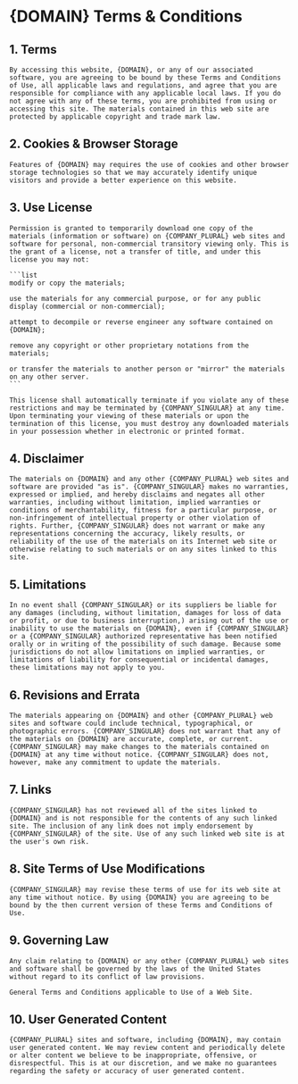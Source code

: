 # {DOMAIN} Terms & Conditions

## 1. Terms

```section
By accessing this website, {DOMAIN}, or any of our associated software, you are agreeing to be bound by these Terms and Conditions of Use, all applicable laws and regulations, and agree that you are responsible for compliance with any applicable local laws. If you do not agree with any of these terms, you are prohibited from using or accessing this site. The materials contained in this web site are protected by applicable copyright and trade mark law.
```

## 2. Cookies & Browser Storage

```section
Features of {DOMAIN} may requires the use of cookies and other browser storage technologies so that we may accurately identify unique visitors and provide a better experience on this website.
```

## 3. Use License

````section
Permission is granted to temporarily download one copy of the materials (information or software) on {COMPANY_PLURAL} web sites and software for personal, non-commercial transitory viewing only. This is the grant of a license, not a transfer of title, and under this license you may not:

```list
modify or copy the materials;

use the materials for any commercial purpose, or for any public display (commercial or non-commercial);

attempt to decompile or reverse engineer any software contained on {DOMAIN};

remove any copyright or other proprietary notations from the materials;

or transfer the materials to another person or "mirror" the materials on any other server.
```

This license shall automatically terminate if you violate any of these restrictions and may be terminated by {COMPANY_SINGULAR} at any time. Upon terminating your viewing of these materials or upon the termination of this license, you must destroy any downloaded materials in your possession whether in electronic or printed format.
````

## 4. Disclaimer

```section
The materials on {DOMAIN} and any other {COMPANY_PLURAL} web sites and software are provided "as is". {COMPANY_SINGULAR} makes no warranties, expressed or implied, and hereby disclaims and negates all other warranties, including without limitation, implied warranties or conditions of merchantability, fitness for a particular purpose, or non-infringement of intellectual property or other violation of rights. Further, {COMPANY_SINGULAR} does not warrant or make any representations concerning the accuracy, likely results, or reliability of the use of the materials on its Internet web site or otherwise relating to such materials or on any sites linked to this site.
```

## 5. Limitations

```section
In no event shall {COMPANY_SINGULAR} or its suppliers be liable for any damages (including, without limitation, damages for loss of data or profit, or due to business interruption,) arising out of the use or inability to use the materials on {DOMAIN}, even if {COMPANY_SINGULAR} or a {COMPANY_SINGULAR} authorized representative has been notified orally or in writing of the possibility of such damage. Because some jurisdictions do not allow limitations on implied warranties, or limitations of liability for consequential or incidental damages, these limitations may not apply to you.
```

## 6. Revisions and Errata

```section
The materials appearing on {DOMAIN} and other {COMPANY_PLURAL} web sites and software could include technical, typographical, or photographic errors. {COMPANY_SINGULAR} does not warrant that any of the materials on {DOMAIN} are accurate, complete, or current. {COMPANY_SINGULAR} may make changes to the materials contained on {DOMAIN} at any time without notice. {COMPANY_SINGULAR} does not, however, make any commitment to update the materials.
```

## 7. Links

```section
{COMPANY_SINGULAR} has not reviewed all of the sites linked to {DOMAIN} and is not responsible for the contents of any such linked site. The inclusion of any link does not imply endorsement by {COMPANY_SINGULAR} of the site. Use of any such linked web site is at the user's own risk.
```

## 8. Site Terms of Use Modifications

```section
{COMPANY_SINGULAR} may revise these terms of use for its web site at any time without notice. By using {DOMAIN} you are agreeing to be bound by the then current version of these Terms and Conditions of Use.
```

## 9. Governing Law

```section
Any claim relating to {DOMAIN} or any other {COMPANY_PLURAL} web sites and software shall be governed by the laws of the United States without regard to its conflict of law provisions.

General Terms and Conditions applicable to Use of a Web Site.
```

## 10. User Generated Content

```section
{COMPANY_PLURAL} sites and software, including {DOMAIN}, may contain user generated content. We may review content and periodically delete or alter content we believe to be inappropriate, offensive, or disrespectful. This is at our discretion, and we make no guarantees regarding the safety or accuracy of user generated content.
```
